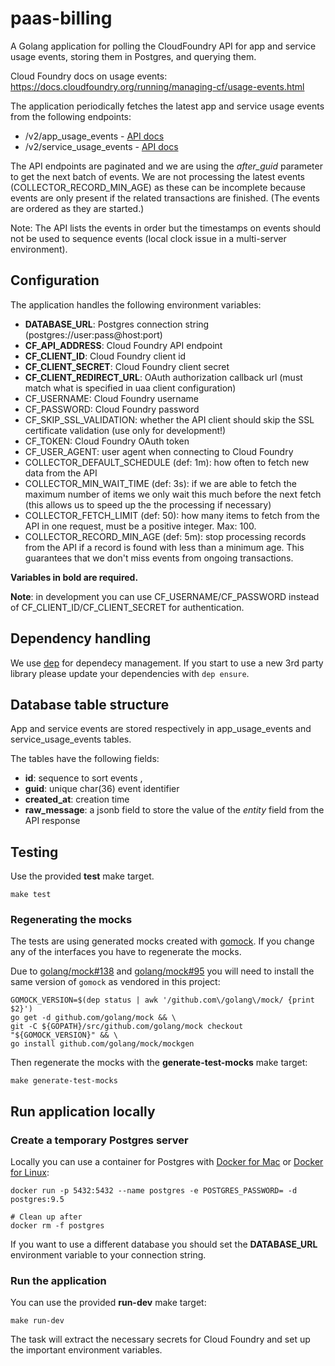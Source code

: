 # paas-billing

A Golang application for polling the CloudFoundry API for app and service usage events, storing them in Postgres, and querying them.

Cloud Foundry docs on usage events: https://docs.cloudfoundry.org/running/managing-cf/usage-events.html

The application periodically fetches the latest app and service usage events from the following endpoints:
 * /v2/app_usage_events - [API docs](http://apidocs.cloudfoundry.org/272/app_usage_events/list_all_app_usage_events.html)
 * /v2/service_usage_events - [API docs](https://apidocs.cloudfoundry.org/272/service_usage_events/list_service_usage_events.html)

The API endpoints are paginated and we are using the *after_guid* parameter to get the next batch of events. We are not processing the latest events (COLLECTOR_RECORD_MIN_AGE) as these can be incomplete because events are only present if the related transactions are finished. (The events are ordered as they are started.)

Note: The API lists the events in order but the timestamps on events should not be used to sequence events (local clock issue in a multi-server environment).

## Configuration

The application handles the following environment variables:

 * **DATABASE_URL**: Postgres connection string (postgres://user:pass@host:port)
 * **CF_API_ADDRESS**: Cloud Foundry API endpoint
 * **CF_CLIENT_ID**: Cloud Foundry client id
 * **CF_CLIENT_SECRET**: Cloud Foundry client secret
 * **CF_CLIENT_REDIRECT_URL**: OAuth authorization callback url (must match what is specified in uaa client configuration)
 * CF_USERNAME: Cloud Foundry username
 * CF_PASSWORD: Cloud Foundry password
 * CF_SKIP_SSL_VALIDATION: whether the API client should skip the SSL certificate validation (use only for development!)
 * CF_TOKEN: Cloud Foundry OAuth token
 * CF_USER_AGENT: user agent when connecting to Cloud Foundry
 * COLLECTOR_DEFAULT_SCHEDULE (def: 1m): how often to fetch new data from the API
 * COLLECTOR_MIN_WAIT_TIME (def: 3s): if we are able to fetch the maximum number of items we only wait this much before the next fetch (this allows us to speed up the the processing if necessary)
 * COLLECTOR_FETCH_LIMIT (def: 50): how many items to fetch from the API in one request, must be a positive integer. Max: 100.
 * COLLECTOR_RECORD_MIN_AGE (def: 5m): stop processing records from the API if a record is found with less than a minimum age. This guarantees that we don't miss events from ongoing transactions.

**Variables in bold are required.**

**Note**: in development you can use CF_USERNAME/CF_PASSWORD instead of CF_CLIENT_ID/CF_CLIENT_SECRET for authentication.

## Dependency handling

We use [dep](https://github.com/golang/dep) for dependecy management. If you start to use a new 3rd party library please update your dependencies with ```dep ensure```.

## Database table structure

App and service events are stored respectively in app_usage_events and service_usage_events tables.

The tables have the following fields:
 * **id**: sequence to sort events ,
 * **guid**: unique char(36) event identifier
 * **created_at**: creation time
 * **raw_message**: a jsonb field to store the value of the *entity* field from the API response

## Testing

Use the provided **test** make target.

```
make test
```

### Regenerating the mocks

The tests are using generated mocks created with [gomock](https://github.com/golang/mock). If you change any of the interfaces you have to regenerate the mocks.

Due to [golang/mock#138](https://github.com/golang/mock/issues/138) and [golang/mock#95](https://github.com/golang/mock/issues/95) you will need to install the same version of `gomock` as vendored in this project:

    GOMOCK_VERSION=$(dep status | awk '/github.com\/golang\/mock/ {print $2}')
    go get -d github.com/golang/mock && \
    git -C ${GOPATH}/src/github.com/golang/mock checkout "${GOMOCK_VERSION}" && \
    go install github.com/golang/mock/mockgen

Then regenerate the mocks with the **generate-test-mocks** make target:

    make generate-test-mocks

## Run application locally

### Create a temporary Postgres server

Locally you can use a container for Postgres with [Docker for Mac](https://docs.docker.com/docker-for-mac/) or [Docker for Linux](https://docs.docker.com/engine/installation/linux/ubuntu/):

```
docker run -p 5432:5432 --name postgres -e POSTGRES_PASSWORD= -d postgres:9.5

# Clean up after
docker rm -f postgres
```

If you want to use a different database you should set the **DATABASE_URL** environment variable to your connection string.

### Run the application

You can use the provided **run-dev** make target:

```
make run-dev
```

The task will extract the necessary secrets for Cloud Foundry and set up the important environment variables.
